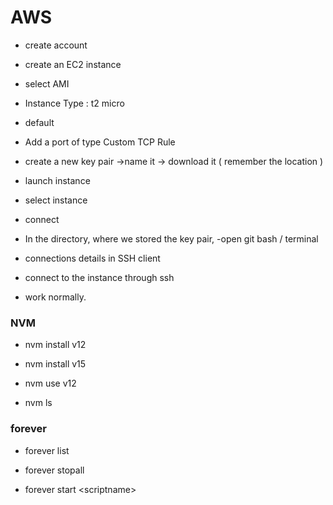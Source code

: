 # AWS

- create account

- create an EC2 instance

- select AMI

- Instance Type : t2 micro

- default

- Add a port of type Custom TCP Rule

- create a new key pair ->name it -> download it ( remember the location )

- launch instance

- select instance

- connect

- In the directory, where we stored the key pair, -open git bash / terminal

- connections details in SSH client

- connect to the instance through ssh

- work normally.

### NVM

- nvm install v12

- nvm install v15

- nvm use v12

- nvm ls

### forever

- forever list

- forever stopall

- forever start \<scriptname\>